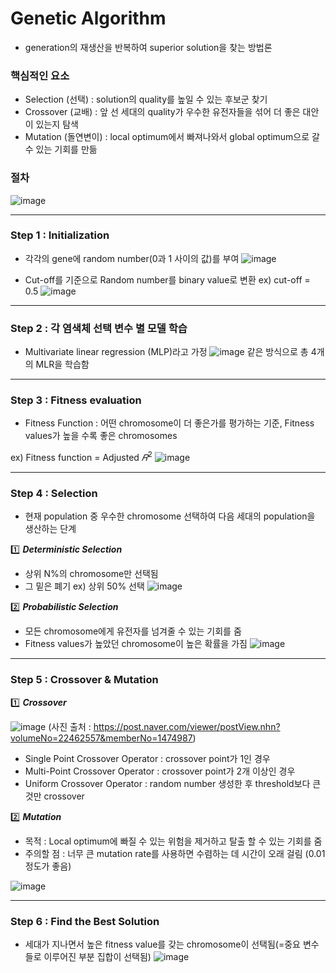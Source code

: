 # Genetic Algorithm
* generation의 재생산을 반복하여 superior solution을 찾는 방법론

### 핵심적인 요소
* Selection (선택) : solution의 quality를 높일 수 있는 후보군 찾기
* Crossover (교배) : 앞 선 세대의 quality가 우수한 유전자들을 섞어 더 좋은 대안이 있는지 탐색
* Mutation (돌연변이) : local optimum에서 빠져나와서 global optimum으로 갈 수 있는 기회를 만듦

### 절차
![image](https://user-images.githubusercontent.com/80257035/195516461-33e3f43e-0fd9-47fd-94f4-7a45abdb2d42.png)

---

### Step 1 : Initialization
* 각각의 gene에 random number(0과 1 사이의 값)를 부여 
![image](https://user-images.githubusercontent.com/80257035/195516750-8edb9e2d-3bba-4a1d-84a7-a944fde66051.png)

* Cut-off를 기준으로 Random number를 binary value로 변환 ex) cut-off = 0.5
![image](https://user-images.githubusercontent.com/80257035/195517060-a1a50e2c-5709-4c99-9cb9-ac7945962fe5.png)

---

### Step 2 : 각 염색체 선택 변수 별 모델 학습
* Multivariate linear regression (MLP)라고 가정
![image](https://user-images.githubusercontent.com/80257035/195517480-962b10c2-0ca3-4178-a575-bc6b6c56c484.png)
같은 방식으로 총 4개의 MLR을 학습함

---

### Step 3 : Fitness evaluation
* Fitness Function : 어떤 chromosome이 더 좋은가를 평가하는 기준, Fitness values가 높을 수록 좋은 chromosomes

ex) Fitness function = Adjusted $𝑅^2$
![image](https://user-images.githubusercontent.com/80257035/195517807-d4c36d85-c5e2-41a0-8fbf-263d131f42f6.png)

---

### Step 4 : Selection
* 현재 population 중 우수한 chromosome 선택하여 다음 세대의 population을 생산하는 단계

1️⃣ ***Deterministic Selection***
 * 상위 N%의 chromosome만 선택됨
 * 그 밑은 폐기
ex) 상위 50% 선택
![image](https://user-images.githubusercontent.com/80257035/195541185-94b5ce45-d1c7-40ac-bd9a-214ce41a5d06.png)

2️⃣ ***Probabilistic Selection***
 * 모든 chromosome에게 유전자를 넘겨줄 수 있는 기회를 줌
 * Fitness values가 높았던 chromosome이 높은 확률을 가짐
![image](https://user-images.githubusercontent.com/80257035/195541350-5af9c8ee-b971-4ebb-ba7c-a0b16077bf85.png)

---

### Step 5 : Crossover & Mutation

1️⃣ ***Crossover***

![image](https://user-images.githubusercontent.com/80257035/195542137-847ca4a4-8590-4030-bdb7-7bdd041282fb.png)
(사진 출처 : https://post.naver.com/viewer/postView.nhn?volumeNo=22462557&memberNo=1474987)
* Single Point Crossover Operator : crossover point가 1인 경우
* Multi-Point Crossover Operator : crossover point가 2개 이상인 경우
* Uniform Crossover Operator : random number 생성한 후 threshold보다 큰 것만 crossover

2️⃣ ***Mutation***
* 목적 : Local optimum에 빠질 수 있는 위험을 제거하고 탈출 할 수 있는 기회를 줌
* 주의할 점 : 너무 큰 mutation rate를 사용하면 수렴하는 데 시간이 오래 걸림 (0.01정도가 좋음)

![image](https://user-images.githubusercontent.com/80257035/195542826-e1f6a96b-7766-4679-8784-bc45c8228ade.png)

---

### Step 6 : Find the Best Solution
* 세대가 지나면서 높은 fitness value를 갖는 chromosome이 선택됨(=중요 변수들로 이루어진 부분 집합이 선택됨)
![image](https://user-images.githubusercontent.com/80257035/195543513-603f2f78-6202-4647-bfd2-ccb35fd67d62.png)


